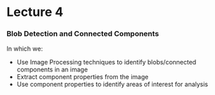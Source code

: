 # Lecture 4

### Blob Detection and Connected Components

In which we: 
- Use Image Processing techniques to identify blobs/connected components in an image
- Extract component properties from the image
- Use component properties to identify areas of interest for analysis